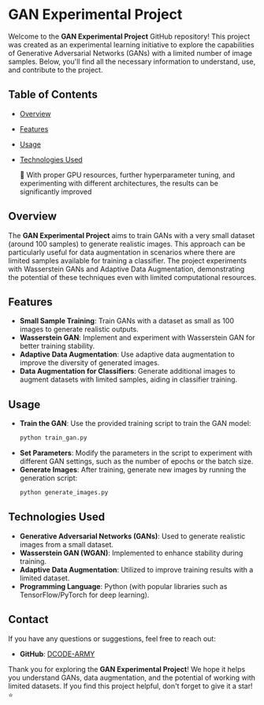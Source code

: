 # **GAN Experimental Project**

Welcome to the **GAN Experimental Project** GitHub repository! This project was created as an experimental learning initiative to explore the capabilities of Generative Adversarial Networks (GANs) with a limited number of image samples. Below, you'll find all the necessary information to understand, use, and contribute to the project.

## **Table of Contents**
- [Overview](#overview)
- [Features](#features)
- [Usage](#usage)
- [Technologies Used](#technologies-used)

   With proper GPU resources, further hyperparameter tuning, and experimenting with different architectures, the results can be significantly improved


## **Overview**
The **GAN Experimental Project** aims to train GANs with a very small dataset (around 100 samples) to generate realistic images. This approach can be particularly useful for data augmentation in scenarios where there are limited samples available for training a classifier. The project experiments with Wasserstein GANs and Adaptive Data Augmentation, demonstrating the potential of these techniques even with limited computational resources.

## **Features**
- **Small Sample Training**: Train GANs with a dataset as small as 100 images to generate realistic outputs.
- **Wasserstein GAN**: Implement and experiment with Wasserstein GAN for better training stability.
- **Adaptive Data Augmentation**: Use adaptive data augmentation to improve the diversity of generated images.
- **Data Augmentation for Classifiers**: Generate additional images to augment datasets with limited samples, aiding in classifier training.

## **Usage**
- **Train the GAN**: Use the provided training script to train the GAN model:
  ```bash
  python train_gan.py
  ```
- **Set Parameters**: Modify the parameters in the script to experiment with different GAN settings, such as the number of epochs or the batch size.
- **Generate Images**: After training, generate new images by running the generation script:
  ```bash
  python generate_images.py
  ```

## **Technologies Used**
- **Generative Adversarial Networks (GANs)**: Used to generate realistic images from a small dataset.
- **Wasserstein GAN (WGAN)**: Implemented to enhance stability during training.
- **Adaptive Data Augmentation**: Utilized to improve training results with a limited dataset.
- **Programming Language**: Python (with popular libraries such as TensorFlow/PyTorch for deep learning).


## **Contact**
If you have any questions or suggestions, feel free to reach out:
- **GitHub**: [DCODE-ARMY](https://github.com/DCODE-ARMY)

Thank you for exploring the **GAN Experimental Project**! We hope it helps you understand GANs, data augmentation, and the potential of working with limited datasets. If you find this project helpful, don't forget to give it a star! ⭐

